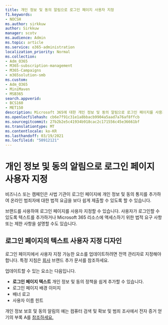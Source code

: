 ```yaml
---
title: 개인 정보 및 동의 알림으로 로그인 페이지 사용자 지정
f1.keywords:
- NOCSH
ms.author: sirkkuw
author: Sirkkuw
manager: scotv
ms.audience: Admin
ms.topic: article
ms.service: o365-administration
localization_priority: Normal
ms.collection:
- Adm_O365
- M365-subscription-management
- M365-Campaigns
- m365solution-smb
ms.custom:
- Adm_O365
- MiniMaven
- MSB365
search.appverid:
- BCS160
- MET150
description: Microsoft 365에 대한 개인 정보 및 동의 알림으로 로그인 페이지를 사용자 지정합니다.
ms.openlocfilehash: cb6e7f91c31e1a8bbacb9904a5aad7a76af8ffcb
ms.sourcegitcommit: 27b2b2e5c41934b918cac2c171556c45e36661bf
ms.translationtype: MT
ms.contentlocale: ko-KR
ms.lasthandoff: 03/19/2021
ms.locfileid: "50912121"
---
```

# <a name="customize-your-sign-in-page-with-a-privacy-and-consent-notice"></a>개인 정보 및 동의 알림으로 로그인 페이지 사용자 지정

비즈니스 또는 캠페인은 사법 기관이 로그인 페이지에 개인 정보 및 동의 통지를 추가하여 온라인 범죄자에 대한 법적 요금을 보다 쉽게 제출할 수 있도록 할 수 있습니다.

브랜드를 사용하여 로그인 페이지를 사용자 지정할 수 있습니다. 사용자가 로그인할 수 있도록 텍스트를 추가하거나 Microsoft 365 리소스에 액세스하기 위한 법적 요구 사항 또는 제한 사항을 설명할 수도 있습니다.

## <a name="design-customization-the-text-on-your-sign-in-page"></a>로그인 페이지의 텍스트 사용자 지정 디자인

로그인 페이지에서 사용자 지정 가능한 요소를 업데이트하려면 전역 관리자로 지정해야 합니다. 특정 지침은 [회사](/azure/active-directory/fundamentals/customize-branding) 브랜드 추가 문서를 참조하세요.

업데이트할 수 있는 요소는 다음입니다.

- **로그인 페이지 텍스트** 개인 정보 및 동의 정책을 쉽게 추가할 수 있습니다.
- 로그인 페이지 배경 이미지
- 배너 로고
- 사용자 이름 힌트

개인 정보 보호 및 동의 알림의 예는 컴퓨터 검색 및 확보 및 범죄 조사에서 전자 증거 얻기의 부록 A를 [참조하세요.](https://www.justice.gov/sites/default/files/criminal-ccips/legacy/2015/01/14/ssmanual2009.pdf)